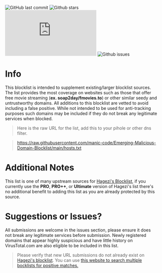 ![GitHub last commit](https://img.shields.io/github/last-commit/manic-code/Emerging-Malicious-Domain-Blocklist?style=for-the-badge) ![Github stars](https://img.shields.io/github/stars/manic-code/Emerging-Malicious-Domain-Blocklist?style=for-the-badge) ![Github filesize](https://img.shields.io/github/size/manic-code/Emerging-Malicious-Domain-Blocklist/hosts.txt?color=purple&style=for-the-badge) ![Github issues](https://img.shields.io/github/issues-raw/manic-code/Emerging-Malicious-Domain-Blocklist?color=maroon&style=for-the-badge)

# Info
This blocklist is intended to supplement existing/larger blocklist sources. The list provides the most coverage on websites such as those that offer free movie streaming (**ex. soap2day/fmovies.to**) or other similar seedy and untrustworthy domains. All additions to this blocklist are vetted to avoid including a false positive. While not intended to be used for anti-tracking purposes such domains may be included if they do not break any legitimate services when blocked.
> Here is the raw URL for the list, add this to your pihole or other dns filter. 

> https://raw.githubusercontent.com/manic-code/Emerging-Malicious-Domain-Blocklist/main/hosts.txt

# Additional Notes
This list is one of many upstream sources for [Hagezi's Blocklist](https://github.com/hagezi/dns-blocklists), if you currently use the **PRO**, **PRO++**, or **Ultimate** version of Hagezi's list there's no additional benefit to adding this list as you are already protected by this source.

# Suggestions or Issues?
All submissions are welcome in the issues section, please ensure it does not break any legitimate services before submission. Newly registered domains that appear highly suspicious and have little history on VirusTotal.com are also eligible to be included in this list. 
> Please verify that new URL submissions do not already exist on [Hagezi's blocklist](https://github.com/hagezi/dns-blocklists). You can use [this website to search multiple bocklists for positive matches.](https://dnswarden.com/search.html) 
